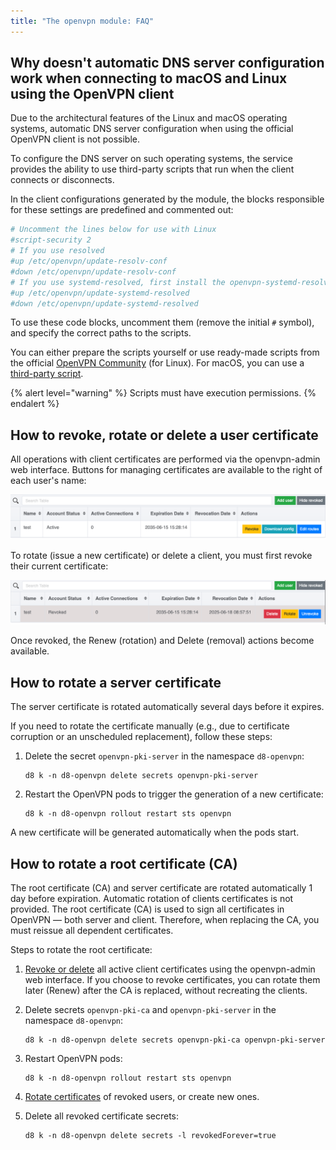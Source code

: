 ```yaml
---
title: "The openvpn module: FAQ"
---
```


## Why doesn't automatic DNS server configuration work when connecting to macOS and Linux using the OpenVPN client

Due to the architectural features of the Linux and macOS operating systems, automatic DNS server configuration when using the official OpenVPN client is not possible.

To configure the DNS server on such operating systems, the service provides the ability to use third-party scripts that run when the client connects or disconnects.

In the client configurations generated by the module, the blocks responsible for these settings are predefined and commented out:

```bash
# Uncomment the lines below for use with Linux
#script-security 2
# If you use resolved
#up /etc/openvpn/update-resolv-conf
#down /etc/openvpn/update-resolv-conf
# If you use systemd-resolved, first install the openvpn-systemd-resolved package
#up /etc/openvpn/update-systemd-resolved
#down /etc/openvpn/update-systemd-resolved
```

To use these code blocks, uncomment them (remove the initial `#` symbol), and specify the correct paths to the scripts.

You can either prepare the scripts yourself or use ready-made scripts from the official [OpenVPN Community](https://community.openvpn.net/openvpn/wiki/Pushing-DNS-to-clients) (for Linux).
For macOS, you can use a [third-party script](https://github.com/andrewgdotcom/openvpn-mac-dns/blob/master/etc/openvpn/update-resolv-conf).

{% alert level="warning" %}
Scripts must have execution permissions.
{% endalert %}

## How to revoke, rotate or delete a user certificate

All operations with client certificates are performed via the openvpn-admin web interface. Buttons for managing certificates are available to the right of each user's name:

![Actions with an active user](images/active_user.png)

To rotate (issue a new certificate) or delete a client, you must first revoke their current certificate:

![Actions with a revoked user](images/revoked_user.png)

Once revoked, the Renew (rotation) and Delete (removal) actions become available.

## How to rotate a server certificate

The server certificate is rotated automatically several days before it expires.

If you need to rotate the certificate manually (e.g., due to certificate corruption or an unscheduled replacement), follow these steps:

1. Delete the secret `openvpn-pki-server` in the namespace `d8-openvpn`:

   ```shell
   d8 k -n d8-openvpn delete secrets openvpn-pki-server
   ```

1. Restart the OpenVPN pods to trigger the generation of a new certificate:

   ```shell
   d8 k -n d8-openvpn rollout restart sts openvpn
   ```

A new certificate will be generated automatically when the pods start.

## How to rotate a root certificate (CA)

The root certificate (CA) and server certificate are rotated automatically 1 day before expiration. Automatic rotation of clients certificates is not provided.
The root certificate (CA) is used to sign all certificates in OpenVPN — both server and client. Therefore, when replacing the CA, you must reissue all dependent certificates.

Steps to rotate the root certificate:

1. [Revoke or delete](#how-to-revoke-rotate-or-delete-a-user-certificate) all active client certificates using the openvpn-admin web interface.
If you choose to revoke certificates, you can rotate them later (Renew) after the CA is replaced, without recreating the clients.

1. Delete secrets `openvpn-pki-ca` and `openvpn-pki-server` in the namespace `d8-openvpn`:

   ```shell
   d8 k -n d8-openvpn delete secrets openvpn-pki-ca openvpn-pki-server
   ```

1. Restart OpenVPN pods:

   ```shell
   d8 k -n d8-openvpn rollout restart sts openvpn
   ```

1. [Rotate certificates](#how-to-revoke-rotate-or-delete-a-user-certificate) of revoked users, or create new ones.

1. Delete all revoked certificate secrets:

   ```shell
   d8 k -n d8-openvpn delete secrets -l revokedForever=true
   ```
